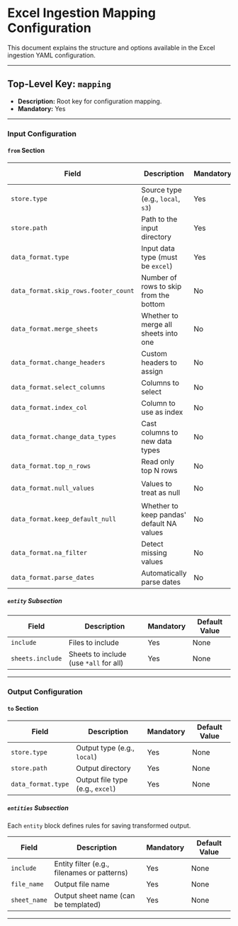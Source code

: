 
# Excel Ingestion Mapping Configuration

This document explains the structure and options available in the Excel ingestion YAML configuration.

---

## Top-Level Key: `mapping`
- **Description:** Root key for configuration mapping.
- **Mandatory:** Yes

---
### Input Configuration

#### `from` Section 

| Field | Description | Mandatory | Default Value |
|-------|-------------|-----------|---------------|
| `store.type` | Source type (e.g., `local`, `s3`) | Yes | None |
| `store.path` | Path to the input directory | Yes | None |
| `data_format.type` | Input data type (must be `excel`) | Yes | None |
| `data_format.skip_rows.footer_count` | Number of rows to skip from the bottom | No | `0` |
| `data_format.merge_sheets` | Whether to merge all sheets into one | No | `False` |
| `data_format.change_headers` | Custom headers to assign | No | None |
| `data_format.select_columns` | Columns to select | No | All columns |
| `data_format.index_col` | Column to use as index | No | None |
| `data_format.change_data_types` | Cast columns to new data types | No | None |
| `data_format.top_n_rows` | Read only top N rows | No | All rows |
| `data_format.null_values` | Values to treat as null | No | `["", "null", "None"]` |
| `data_format.keep_default_null` | Whether to keep pandas' default NA values | No | `True` |
| `data_format.na_filter` | Detect missing values | No | `True` |
| `data_format.parse_dates` | Automatically parse dates | No | `False` |

##### `entity` Subsection

| Field | Description | Mandatory | Default Value |
|-------|-------------|-----------|---------------|
| `include` | Files to include | Yes | None |
| `sheets.include` | Sheets to include (use `*all` for all) | Yes | None |

---
### Output Configuration

#### `to` Section

| Field | Description | Mandatory | Default Value |
|-------|-------------|-----------|---------------|
| `store.type` | Output type (e.g., `local`) | Yes | None |
| `store.path` | Output directory | Yes | None |
| `data_format.type` | Output file type (e.g., `excel`) | Yes | None |

##### `entities` Subsection

Each `entity` block defines rules for saving transformed output.

| Field | Description | Mandatory | Default Value |
|-------|-------------|-----------|---------------|
| `include` | Entity filter (e.g., filenames or patterns) | Yes | None |
| `file_name` | Output file name | Yes | None |
| `sheet_name` | Output sheet name (can be templated) | Yes | None |

---
